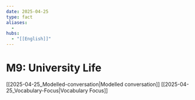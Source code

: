 ```yaml
---
date: 2025-04-25
type: fact
aliases:
  -
hubs:
  - "[[English]]"
---
```


# M9: University Life

[[2025-04-25_Modelled-conversation|Modelled conversation]]
[[2025-04-25_Vocabulary-Focus|Vocabulary Focus]]

